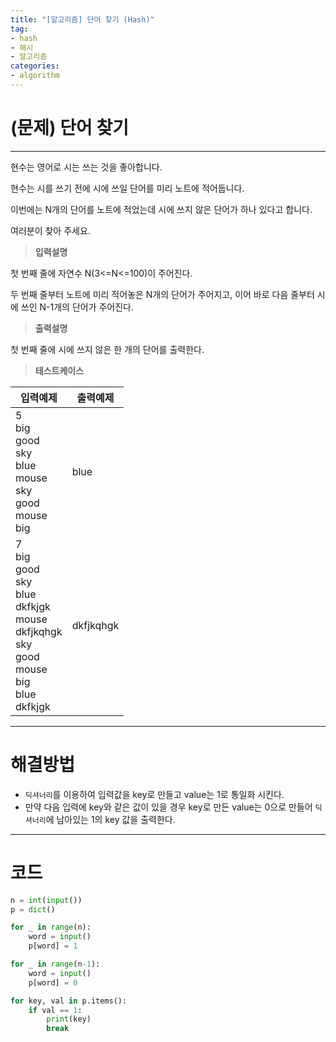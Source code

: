 ```yaml
---
title: "[알고리즘] 단어 찾기 (Hash)"
tag:
- hash
- 해시
- 알고리즘
categories:
- algorithm
---
```


# (문제) 단어 찾기
---
현수는 영어로 시는 쓰는 것을 좋아합니다.

현수는 시를 쓰기 전에 시에 쓰일 단어를 미리 노트에 적어둡니다.

이번에는 N개의 단어를 노트에 적었는데 시에 쓰지 않은 단어가 하나 있다고 합니다.

여러분이 찾아 주세요.


> **입력설명**

첫 번째 줄에 자연수 N(3<=N<=100)이 주어진다.

두 번째 줄부터 노트에 미리 적어놓은 N개의 단어가 주어지고, 이어 바로 다음 줄부터 시에 쓰인 N-1개의 단어가 주어진다.


> **출력설명**

첫 번째 줄에 시에 쓰지 않은 한 개의 단어를 출력한다.


> **테스트케이스**
 

| 입력예제 | 출력예제 |
| -------- | -------- | 
| 5<br>big<br>good<br>sky<br>blue<br>mouse<br>sky<br>good<br>mouse<br>big | blue  | 
| 7<br>big<br>good<br>sky<br>blue<br>dkfkjgk<br>mouse<br>dkfjkqhgk<br>sky<br>good<br>mouse<br>big<br>blue<br>dkfkjgk | dkfjkqhgk | 

---
# 해결방법
* `딕셔너리`를 이용하여 입력값을 key로 만들고 value는 1로 통일화 시킨다.
* 만약 다음 입력에 key와 같은 값이 있을 경우 key로 만든 value는 0으로 만들어 `딕셔너리`에 남아있는 1의 key 값을 출력한다.

---
# 코드
```python
n = int(input())
p = dict()

for _ in range(n):
    word = input()
    p[word] = 1

for _ in range(n-1):
    word = input()
    p[word] = 0

for key, val in p.items():
    if val == 1:
        print(key)
        break
```
